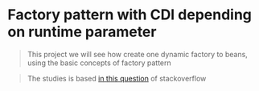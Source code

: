 Factory pattern with CDI depending on runtime parameter
=====================================

  >  This project we will see how create one dynamic factory to beans, using the basic concepts of factory pattern
  
  >  The studies is based [in this question](http://stackoverflow.com/questions/16955446/factory-pattern-with-cdi-depending-on-runtime-parameter) of stackoverflow

 
 
